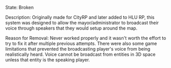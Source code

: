 State: Broken

Description: Originally made for CityRP and later added to HLU RP, this system was designed to allow the mayor/administrator to broadcast their voice through speakers that they would setup around the map.

Reason for Removal: Never worked properly and it wasn't worth the effort to try to fix it after multiple previous attempts. There were also some game limitations that prevented the broadcasting player's voice from being realistically heard. Voice cannot be broadcast from entities in 3D space unless that entity is the speaking player.